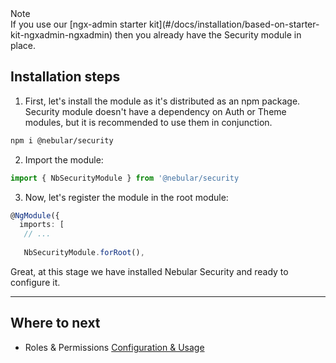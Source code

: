 <div class="note note-info section-end">
  <div class="note-title">Note</div>
  <div class="note-body">
    If you use our [ngx-admin starter kit](#/docs/installation/based-on-starter-kit-ngxadmin-ngxadmin) then you already have the Security module in place.
  </div>
</div>

## Installation steps

1) First, let's install the module as it's distributed as an npm package. Security module doesn't have a dependency on Auth or Theme modules, but it is recommended to use them in conjunction.


```bash
npm i @nebular/security
```
    
2) Import the module:

```ts
import { NbSecurityModule } from '@nebular/security
```

3) Now, let's register the module in the root module:

```ts
@NgModule({
  imports: [
   // ...
    
   NbSecurityModule.forRoot(),
```

Great, at this stage we have installed Nebular Security and ready to configure it.

<hr class="section-end">

## Where to next

- Roles & Permissions [Configuration & Usage](#/docs/security/acl-configuration--usage)
